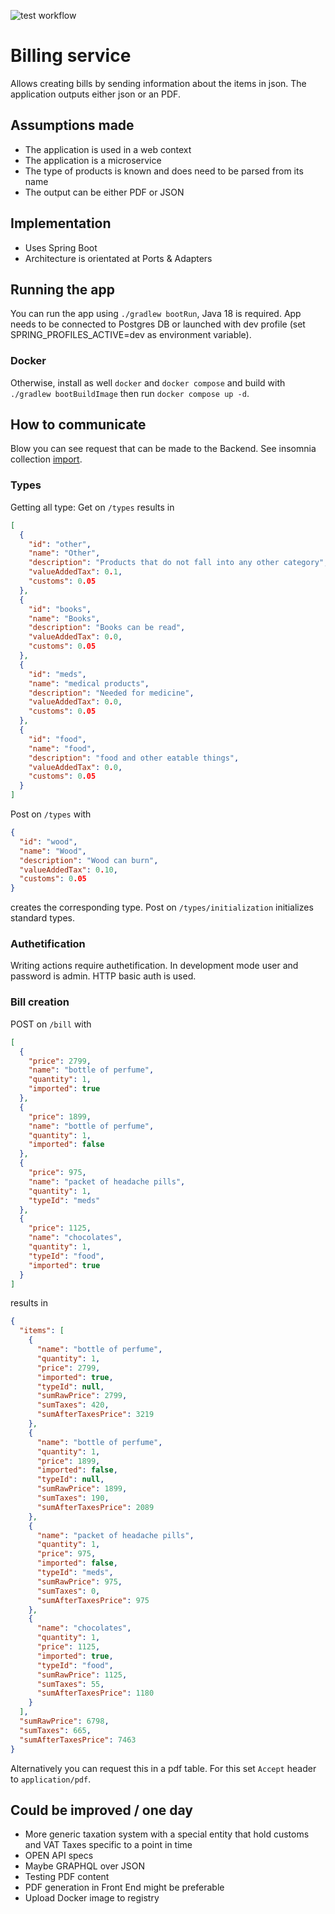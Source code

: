 ![test workflow](https://github.com/1-alex98/billing/actions/workflows/test.yml/badge.svg)
# Billing service
Allows creating bills by sending information about the items in json. The application outputs either json or an PDF.
## Assumptions made
- The application is used in a web context
- The application is a microservice
- The type of products is known and does need to be parsed from its name
- The output can be either PDF or JSON
## Implementation
- Uses Spring Boot
- Architecture is orientated at Ports & Adapters
## Running the app
You can run the app using `./gradlew bootRun`, Java 18 is required.
App needs to be connected to Postgres DB or launched with dev profile (set SPRING_PROFILES_ACTIVE=dev as environment
variable).

### Docker

Otherwise, install as well `docker` and `docker compose` and build with `./gradlew bootBuildImage` then
run `docker compose up -d`.

## How to communicate

Blow you can see request that can be made to the Backend.
See insomnia collection [import](docs/billing.yaml).

### Types

Getting all type:
Get on `/types` results in

```json
[
  {
    "id": "other",
    "name": "Other",
    "description": "Products that do not fall into any other category",
    "valueAddedTax": 0.1,
    "customs": 0.05
  },
  {
    "id": "books",
    "name": "Books",
    "description": "Books can be read",
    "valueAddedTax": 0.0,
    "customs": 0.05
  },
  {
    "id": "meds",
    "name": "medical products",
    "description": "Needed for medicine",
    "valueAddedTax": 0.0,
    "customs": 0.05
  },
  {
    "id": "food",
    "name": "food",
    "description": "food and other eatable things",
    "valueAddedTax": 0.0,
    "customs": 0.05
  }
]
```

Post on `/types` with

```json
{
  "id": "wood",
  "name": "Wood",
  "description": "Wood can burn",
  "valueAddedTax": 0.10,
  "customs": 0.05
}
```

creates the corresponding type.
Post on `/types/initialization` initializes standard types.

### Authetification

Writing actions require authetification. In development mode user and password is admin. HTTP basic auth is used.

### Bill creation

POST on `/bill` with

```json
[
  {
    "price": 2799,
    "name": "bottle of perfume",
    "quantity": 1,
    "imported": true
  },
  {
    "price": 1899,
    "name": "bottle of perfume",
    "quantity": 1,
    "imported": false
  },
  {
    "price": 975,
    "name": "packet of headache pills",
    "quantity": 1,
    "typeId": "meds"
  },
  {
    "price": 1125,
    "name": "chocolates",
    "quantity": 1,
    "typeId": "food",
    "imported": true
  }
]
```
results in

```json
{
  "items": [
    {
      "name": "bottle of perfume",
      "quantity": 1,
      "price": 2799,
      "imported": true,
      "typeId": null,
      "sumRawPrice": 2799,
      "sumTaxes": 420,
      "sumAfterTaxesPrice": 3219
    },
    {
      "name": "bottle of perfume",
      "quantity": 1,
      "price": 1899,
      "imported": false,
      "typeId": null,
      "sumRawPrice": 1899,
      "sumTaxes": 190,
      "sumAfterTaxesPrice": 2089
    },
    {
      "name": "packet of headache pills",
      "quantity": 1,
      "price": 975,
      "imported": false,
      "typeId": "meds",
      "sumRawPrice": 975,
      "sumTaxes": 0,
      "sumAfterTaxesPrice": 975
    },
    {
      "name": "chocolates",
      "quantity": 1,
      "price": 1125,
      "imported": true,
      "typeId": "food",
      "sumRawPrice": 1125,
      "sumTaxes": 55,
      "sumAfterTaxesPrice": 1180
    }
  ],
  "sumRawPrice": 6798,
  "sumTaxes": 665,
  "sumAfterTaxesPrice": 7463
}
```

Alternatively you can request this in a pdf table. For this set `Accept` header to `application/pdf`.

## Could be improved / one day

- More generic taxation system with a special entity that hold customs and VAT Taxes specific to a point in time
- OPEN API specs
- Maybe GRAPHQL over JSON
- Testing PDF content
- PDF generation in Front End might be preferable
- Upload Docker image to registry
